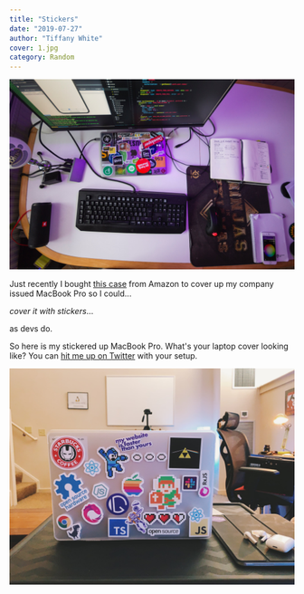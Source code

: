```yaml
---
title: "Stickers"
date: "2019-07-27"
author: "Tiffany White"
cover: 1.jpg
category: Random
---
```


![](./1.jpg)

Just recently I bought [this case](https://www.amazon.com/i-Blason-MacBook-Soft-Touch-Frosted-Display/dp/B01M4P3E1N/ref=sr_1_4?keywords=macbook+pro+15+touch+bar+case+clear&qid=1562806606&refinements=p_72%3A2661618011&rnid=2661617011&s=gateway&sr=8-4) from Amazon to cover up my company issued MacBook Pro so I could...

*cover it with stickers*...

as devs do.

So here is my stickered up MacBook Pro. What's your laptop cover looking like? You can [hit me up on Twitter](https://twitter.com/tiffanywhitedev) with your setup.

![](./stickers-new.jpg)
